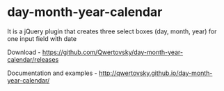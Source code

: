 # day-month-year-calendar

It is a jQuery plugin that creates three select boxes (day, month, year) for one input field with date

Download - https://github.com/Qwertovsky/day-month-year-calendar/releases

Documentation and examples - http://qwertovsky.github.io/day-month-year-calendar/